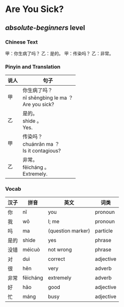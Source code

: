# Are You Sick?
## *absolute-beginners* level

### Chinese Text
甲：你生病了吗？
乙：是的。
甲：传染吗？
乙：非常。

### Pinyin and Translation
|说人|句子|
|----|----|
|甲|你生病了吗？<br />nǐ shēngbìng le ma ？<br />Are you sick?|
|乙|是的。<br />shìde 。<br />Yes.|
|甲|传染吗？<br />chuánrǎn ma ？<br />Is it contagious?|
|乙|非常。<br />fēicháng 。<br />Extremely.|
### Vocab
|汉子|拼音|英文|词类|
|----|----|----|----|
|你|nǐ|you|pronoun|
|我|wǒ|I; me|pronoun|
|吗|ma|(question marker)|particle|
|是的|shìde|yes|phrase|
|没错|méicuò|not wrong|phrase|
|对|duì|correct|adjective|
|很|hěn|very|adverb|
|非常|fēicháng|extremely|adverb|
|好|hǎo|good|adjective|
|忙|máng|busy|adjective|